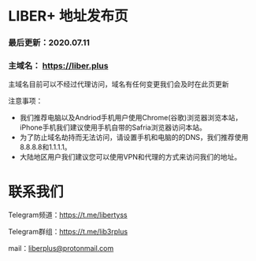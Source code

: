 # LIBER+ 地址发布页
### 最后更新：2020.07.11

### 主域名： https://liber.plus

主域名目前可以不经过代理访问，域名有任何变更我们会及时在此页更新


注意事项：

* 我们推荐电脑以及Andriod手机用户使用Chrome(谷歌)浏览器浏览本站，iPhone手机我们建议使用手机自带的Safria浏览器访问本站。
* 为了防止域名劫持而无法访问，请设置手机和电脑的的DNS，我们推荐使用8.8.8.8和1.1.1.1。
* 大陆地区用户我们建议您可以使用VPN和代理的方式来访问我们的地址。


# 联系我们

Telegram频道：https://t.me/libertyss

Telegram群组：https://t.me/lib3rplus

mail：liberplus@protonmail.com
